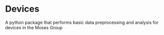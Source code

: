 # Devices
A python package that performs basic data preprocessing and analysis for devices in the Moses Group
